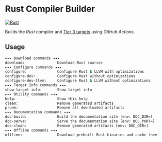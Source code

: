 # Rust Compiler Builder

[![Rust](https://img.shields.io/badge/Rust-Dev-orange.svg)](https://github.com/rust-lang/rust)

Builds the *Rust* compiler and [Tier 3 targets](https://doc.rust-lang.org/nightly/rustc/platform-support.html) using *GitHub Actions*.

## Usage

```sh
▸▸▸ Download commands ◂◂◂
download:               Download Rust sources
▸▸▸ Configure commands ◂◂◂
configure:              Configure Rust & LLVM with optimizations
configure-dev:          Configure Rust without optimizations
configure-dev-llvm:     Configure Rust & LLVM without optimizations
▸▸▸ Target Info commands ◂◂◂
show-target-info:       Show target info
▸▸▸ Utility commands ◂◂◂
help:                   Show this help
clean:                  Remove generated artifacts
prune:                  Remove all downloaded artifacts
▸▸▸ Documentation commands ◂◂◂
doc-build:              Build the documentation site [env: DOC_DIR=]
doc-serve:              Serve the documentation site [env: DOC_PORT=]
doc-clean:              Remove generated artifacts [env: DOC_DIR=]
▸▸▸ Offline commands ◂◂◂
offline:                Download prebuilt Rust binaries and cache them for offline use
```

<!--

## Show target information

```sh
build/x86_64-apple-darwin/stage2/bin/rustc --print target-list
build/x86_64-apple-darwin/stage2/bin/rustc -Z unstable-options --target=arm64e-apple-darwin --print target-spec-json
build/x86_64-apple-darwin/stage2/bin/rustc -Z unstable-options --target=arm64e-apple-ios --print target-spec-json
```

## Use Rust toolchain

```
CUSTOM_TOOLCHAIN_NAME=rust-$(echo $(build/x86_64-apple-darwin/stage2/bin/rustc -V) | cut -d' ' -f2)
rustup toolchain link ${CUSTOM_TOOLCHAIN_NAME} build/x86_64-apple-darwin/stage2
rustup default ${CUSTOM_TOOLCHAIN_NAME}

rustup show
rustc -Vv
```

## Show information about a binary

```sh
objdump --macho --private-header [binary_file]
otool -h <binary_file>

od -t x1 -j [start_byte_offset] -N [number_of_bytes_to_read] -An [filename]

```

## [Verbose Linker](https://github.com/rust-lang/rust/issues/38206)

```
export RUSTFLAGS="-C link-arg=-Wl,--verbose"
export RUSTC_LOG=rustc_codegen_ssa::back::link=trace
```

-->
